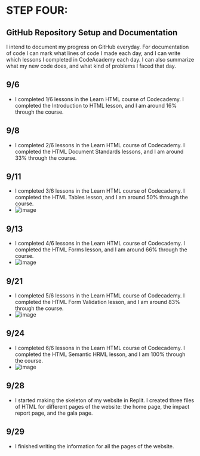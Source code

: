 # STEP FOUR:
## GitHub Repository Setup and Documentation
I intend to document my progress on GitHub everyday. For documentation of code I can mark what lines of code I made each day, and I can write which lessons I completed in CodeAcademy each day. I can also summarize what my new code does, and what kind of problems I faced that day.

## 9/6
- I completed 1/6 lessons in the Learn HTML course of Codecademy. I completed the Introduction to HTML lesson, and I am around 16% through the course.

## 9/8
- I completed 2/6 lessons in the Learn HTML course of Codecademy. I completed the HTML Document Standards lessons, and I am around 33% through the course.

## 9/11
- I completed 3/6 lessons in the Learn HTML course of Codecademy. I completed the HTML Tables lesson, and I am around 50% through the course.
- ![image](https://github.com/nononoodles/Research-Project/assets/142824877/c8258906-c41c-47bd-84ad-04d0daba09f0)

## 9/13
- I completed 4/6 lessons in the Learn HTML course of Codecademy. I completed the HTML Forms lesson, and I am around 66% through the course.
- ![image](https://github.com/nononoodles/Research-Project/assets/142824877/00e282b9-5313-4395-a967-bd3310367efd)

## 9/21
- I completed 5/6 lessons in the Learn HTML course of Codecademy. I completed the HTML Form Validation lesson, and I am around 83% through the course.
- ![image](https://github.com/nononoodles/Research-Project/assets/142824877/199f9670-3f95-4373-b46f-7e72e4f2ac56)

## 9/24
- I completed 6/6 lessons in the Learn HTML course of Codecademy. I completed the HTML Semantic HRML lesson, and I am 100% through the course.
- ![image](https://github.com/nononoodles/Research-Project/assets/142824877/fe9f06d9-b997-477e-b87f-9eee77559327)

## 9/28
- I started making the skeleton of my website in Replit. I created three files of HTML for different pages of the website: the home page, the impact report page, and the gala page.

## 9/29
- I finished writing the information for all the pages of the website.


